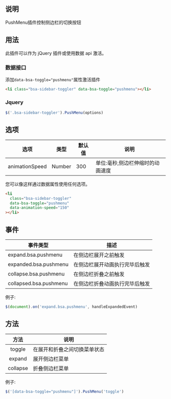 ## 说明

PushMenu插件控制侧边栏的切换按钮

## 用法

此插件可以作为 jQuery 插件或使用数据 api 激活。

### 数据接口

添加`data-bsa-toggle="pushmenu"`属性激活插件

```html
<li class="bsa-sidebar-toggler" data-bsa-toggle="pushmenu"></li>
```

### Jquery

```javascript
$('.bsa-sidebar-toggler').PushMenu(options)
```

## 选项

|      选项      | 类型   | 默认值 | 说明                             |
| :------------: | ------ | ------ | -------------------------------- |
| animationSpeed | Number | 300    | 单位:毫秒,侧边栏伸缩时的动画速度 |

您可以像这样通过数据属性使用任何选项。

```html
<li
  class="bsa-sidebar-toggler"
  data-bsa-toggle="pushmenu"
  data-animation-speed="150"
></li>
```

## 事件

| 事件类型               | 描述                           |
| ---------------------- | ------------------------------ |
| expand.bsa.pushmenu    | 在侧边栏展开之前触发           |
| expanded.bsa.pushmenu  | 在侧边栏展开动画执行完毕后触发 |
| collapse.bsa.pushmenu  | 在侧边栏折叠之前触发           |
| collapsed.bsa.pushmenu | 在侧边栏折叠动画执行完毕后触发 |

例子:

```javascript
$(document).on('expand.bsa.pushmenu', handleExpandedEvent)
```

## 方法

|   方法   | 说明                         |
| :------: | ---------------------------- |
|  toggle  | 在展开和折叠之间切换菜单状态 |
|  expand  | 展开侧边栏菜单               |
| collapse | 折叠侧边栏菜单               |

例子:

```javascript
$('[data-bsa-toggle="pushmenu"]').PushMenu('toggle')
```
